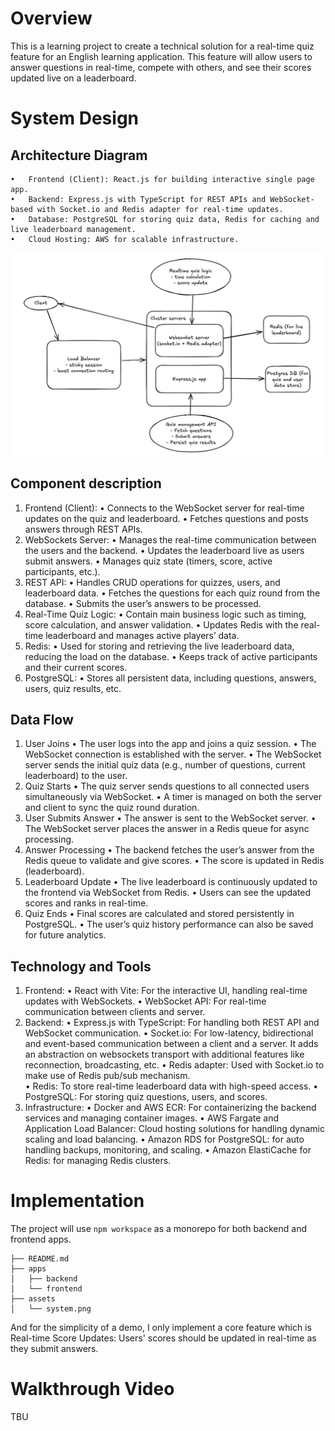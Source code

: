 # Overview

This is a learning project to create a technical solution for a real-time quiz feature for an English learning application. This feature will allow users to answer questions in real-time, compete with others, and see their scores updated live on a leaderboard.

# System Design

## Architecture Diagram

    •	Frontend (Client): React.js for building interactive single page app.
    •	Backend: Express.js with TypeScript for REST APIs and WebSocket-based with Socket.io and Redis adapter for real-time updates.
    •	Database: PostgreSQL for storing quiz data, Redis for caching and live leaderboard management.
    •	Cloud Hosting: AWS for scalable infrastructure.

![system](./assets/system.png)

## Component description

1. Frontend (Client):
   • Connects to the WebSocket server for real-time updates on the quiz and leaderboard.
   • Fetches questions and posts answers through REST APIs.
2. WebSockets Server:
   • Manages the real-time communication between the users and the backend.
   • Updates the leaderboard live as users submit answers.
   • Manages quiz state (timers, score, active participants, etc.).
3. REST API:
   • Handles CRUD operations for quizzes, users, and leaderboard data.
   • Fetches the questions for each quiz round from the database.
   • Submits the user’s answers to be processed.
4. Real-Time Quiz Logic:
   • Contain main business logic such as timing, score calculation, and answer validation.
   • Updates Redis with the real-time leaderboard and manages active players’ data.
5. Redis:
   • Used for storing and retrieving the live leaderboard data, reducing the load on the database.
   • Keeps track of active participants and their current scores.
6. PostgreSQL:
   • Stores all persistent data, including questions, answers, users, quiz results, etc.

## Data Flow

1. User Joins
   • The user logs into the app and joins a quiz session.
   • The WebSocket connection is established with the server.
   • The WebSocket server sends the initial quiz data (e.g., number of questions, current leaderboard) to the user.
2. Quiz Starts
   • The quiz server sends questions to all connected users simultaneously via WebSocket.
   • A timer is managed on both the server and client to sync the quiz round duration.
3. User Submits Answer
   • The answer is sent to the WebSocket server.
   • The WebSocket server places the answer in a Redis queue for async processing.
4. Answer Processing
   • The backend fetches the user’s answer from the Redis queue to validate and give scores.
   • The score is updated in Redis (leaderboard).
5. Leaderboard Update
   • The live leaderboard is continuously updated to the frontend via WebSocket from Redis.
   • Users can see the updated scores and ranks in real-time.
6. Quiz Ends
   • Final scores are calculated and stored persistently in PostgreSQL.
   • The user’s quiz history performance can also be saved for future analytics.

## Technology and Tools

1. Frontend:
   • React with Vite: For the interactive UI, handling real-time updates with WebSockets.
   • WebSocket API: For real-time communication between clients and server.
2. Backend:
   • Express.js with TypeScript: For handling both REST API and WebSocket communication.
   • Socket.io: For low-latency, bidirectional and event-based communication between a client and a server. It adds an abstraction on websockets transport with additional features like reconnection, broadcasting, etc.
   • Redis adapter: Used with Socket.io to make use of Redis pub/sub mechanism.  
   • Redis: To store real-time leaderboard data with high-speed access.
   • PostgreSQL: For storing quiz questions, users, and scores.
3. Infrastructure:
   • Docker and AWS ECR: For containerizing the backend services and managing container images.
   • AWS Fargate and Application Load Balancer: Cloud hosting solutions for handling dynamic scaling and load balancing.
   • Amazon RDS for PostgreSQL: for auto handling backups, monitoring, and scaling.
   • Amazon ElastiCache for Redis: for managing Redis clusters.

# Implementation

The project will use `npm workspace` as a monorepo for both backend and frontend apps.

```
├── README.md
├── apps
│   ├── backend
│   └── frontend
├── assets
│   └── system.png
```

And for the simplicity of a demo, I only implement a core feature which is Real-time Score Updates: Users' scores should be updated in real-time as they submit answers.

# Walkthrough Video

TBU

